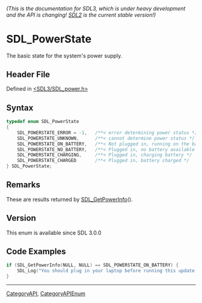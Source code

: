 ###### (This is the documentation for SDL3, which is under heavy development and the API is changing! [SDL2](https://wiki.libsdl.org/SDL2/) is the current stable version!)
# SDL_PowerState

The basic state for the system's power supply.

## Header File

Defined in [<SDL3/SDL_power.h>](https://github.com/libsdl-org/SDL/blob/main/include/SDL3/SDL_power.h)

## Syntax

```c
typedef enum SDL_PowerState
{
    SDL_POWERSTATE_ERROR = -1,   /**< error determining power status */
    SDL_POWERSTATE_UNKNOWN,      /**< cannot determine power status */
    SDL_POWERSTATE_ON_BATTERY,   /**< Not plugged in, running on the battery */
    SDL_POWERSTATE_NO_BATTERY,   /**< Plugged in, no battery available */
    SDL_POWERSTATE_CHARGING,     /**< Plugged in, charging battery */
    SDL_POWERSTATE_CHARGED       /**< Plugged in, battery charged */
} SDL_PowerState;
```

## Remarks

These are results returned by [SDL_GetPowerInfo](SDL_GetPowerInfo)().

## Version

This enum is available since SDL 3.0.0

## Code Examples

```c
if (SDL_GetPowerInfo(NULL, NULL) == SDL_POWERSTATE_ON_BATTERY) {
    SDL_Log("You should plug in your laptop before running this update.");
}
```

----
[CategoryAPI](CategoryAPI), [CategoryAPIEnum](CategoryAPIEnum)

